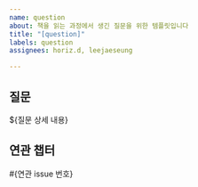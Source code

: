 ```yaml
---
name: question
about: 책을 읽는 과정에서 생긴 질문을 위한 템플릿입니다
title: "[question]"
labels: question
assignees: horiz.d, leejaeseung

---
```


## 질문

${질문 상세 내용}

## 연관 챕터

#{연관 issue 번호}


